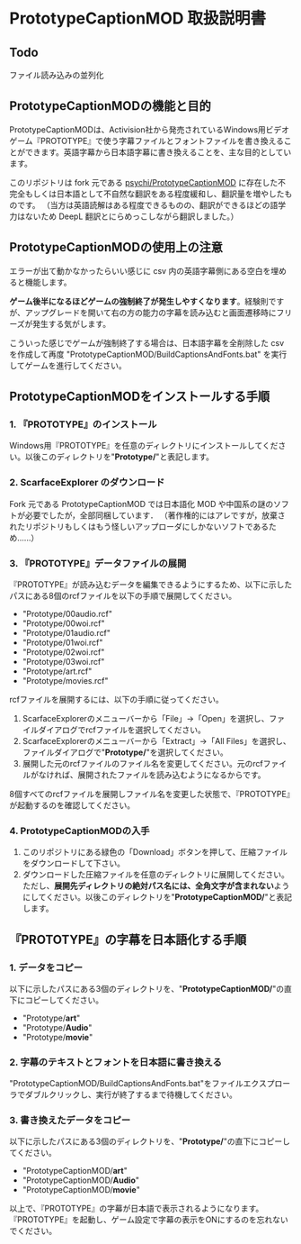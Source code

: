 # PrototypeCaptionMOD 取扱説明書

## Todo
ファイル読み込みの並列化

## PrototypeCaptionMODの機能と目的
PrototypeCaptionMODは、Activision社から発売されているWindows用ビデオゲーム『PROTOTYPE』で使う字幕ファイルとフォントファイルを書き換えることができます。英語字幕から日本語字幕に書き換えることを、主な目的としています。

このリポジトリは fork 元である [psychi/PrototypeCaptionMOD](https://github.com/psychi/PrototypeCaptionMOD) に存在した不完全もしくは日本語として不自然な翻訳をある程度緩和し、翻訳量を増やしたものです。
（当方は英語読解はある程度できるものの、翻訳ができるほどの語学力はないため DeepL 翻訳とにらめっこしながら翻訳しました。）

## PrototypeCaptionMODの使用上の注意
エラーが出て動かなかったらいい感じに csv 内の英語字幕側にある空白を埋めると機能します。

**ゲーム後半になるほどゲームの強制終了が発生しやすくなります**。経験則ですが、アップグレードを開いて右の方の能力の字幕を読み込むと画面遷移時にフリーズが発生する気がします。

こういった感じでゲームが強制終了する場合は、日本語字幕を全削除した csv を作成して再度 "PrototypeCaptionMOD/BuildCaptionsAndFonts.bat" を実行してゲームを進行してください。

## PrototypeCaptionMODをインストールする手順

### 1. 『PROTOTYPE』のインストール
Windows用『PROTOTYPE』を任意のディレクトリにインストールしてください。以後このディレクトリを"**Prototype/**"と表記します。

### 2. ScarfaceExplorer のダウンロード
Fork 元である PrototypeCaptionMOD では日本語化 MOD や中国系の謎のソフトが必要でしたが，全部同梱しています．
（著作権的にはアレですが，放棄されたリポジトリもしくはもう怪しいアップローダにしかないソフトであるため......）

### 3. 『PROTOTYPE』データファイルの展開
『PROTOTYPE』が読み込むデータを編集できるようにするため、以下に示したパスにある8個のrcfファイルを以下の手順で展開してください。

* "Prototype/00audio.rcf"
* "Prototype/00woi.rcf"
* "Prototype/01audio.rcf"
* "Prototype/01woi.rcf"
* "Prototype/02woi.rcf"
* "Prototype/03woi.rcf"
* "Prototype/art.rcf"
* "Prototype/movies.rcf"

rcfファイルを展開するには、以下の手順に従ってください。

1. ScarfaceExplorerのメニューバーから「File」→「Open」を選択し、ファイルダイアログでrcfファイルを選択してください。
2. ScarfaceExplorerのメニューバーから「Extract」→「All Files」を選択し、ファイルダイアログで"**Prototype/**"を選択してください。
3. 展開した元のrcfファイルのファイル名を変更してください。元のrcfファイルがなければ、展開されたファイルを読み込むようになるからです。

8個すべてのrcfファイルを展開しファイル名を変更した状態で、『PROTOTYPE』が起動するのを確認してください。

### 4. PrototypeCaptionMODの入手
1. このリポジトリにある緑色の「Download」ボタンを押して、圧縮ファイルをダウンロードして下さい。
2. ダウンロードした圧縮ファイルを任意のディレクトリに展開してください。ただし、**展開先ディレクトリの絶対パス名には、全角文字が含まれない**ようにしてください。以後このディレクトリを"**PrototypeCaptionMOD/**"と表記します。

## 『PROTOTYPE』の字幕を日本語化する手順

### 1. データをコピー
以下に示したパスにある3個のディレクトリを、"**PrototypeCaptionMOD/**"の直下にコピーしてください。

* "Prototype/**art**"
* "Prototype/**Audio**"
* "Prototype/**movie**"

### 2. 字幕のテキストとフォントを日本語に書き換える
"PrototypeCaptionMOD/BuildCaptionsAndFonts.bat"をファイルエクスプローラでダブルクリックし、実行が終了するまで待機してください。

### 3. 書き換えたデータをコピー
以下に示したパスにある3個のディレクトリを、"**Prototype/**"の直下にコピーしてください。

* "PrototypeCaptionMOD/**art**"
* "PrototypeCaptionMOD/**Audio**"
* "PrototypeCaptionMOD/**movie**"

以上で、『PROTOTYPE』の字幕が日本語で表示されるようになります。『PROTOTYPE』を起動し、ゲーム設定で字幕の表示をONにするのを忘れないでください。
